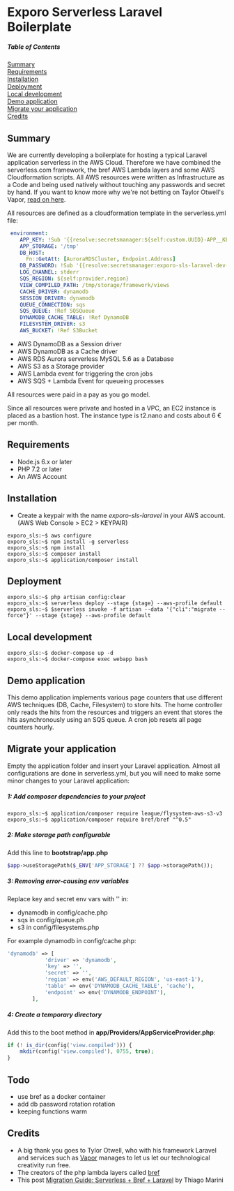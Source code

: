 # Exporo Serverless Laravel Boilerplate   

##### Table of Contents  
[Summary](#summary)  
[Requirements](#requirements)  
[Installation](#installation)  
[Deployment](#deployment)  
[Local development](#local)  
[Demo application](#demo)  
[Migrate your application](#migration)  
[Credits](#credits)  


## Summary
<a name="summary"/>

We are currently developing a boilerplate for hosting a typical Laravel application serverless  in the AWS Cloud. Therefore we have combined the serverless.com framework, the bref AWS Lambda layers and some AWS Cloudformation scripts. All AWS resources were written as Infrastructure as a Code and being used natively without touching any passwords and secret by hand. If you want to know more why we're not betting on Taylor Otwell's Vapor, [read on here](https://tech.exporo.de/blog/coming-soon).

All resources are defined as a cloudformation template in the serverless.yml file: 
```yml
 environment:
    APP_KEY: !Sub '{{resolve:secretsmanager:${self:custom.UUID}-APP__KEY}}'
    APP_STORAGE: '/tmp'
    DB_HOST:
      Fn::GetAtt: [AuroraRDSCluster, Endpoint.Address]
    DB_PASSWORD: !Sub '{{resolve:secretsmanager:exporo-sls-laravel-dev-DB__PASSWORD}}'
    LOG_CHANNEL: stderr
    SQS_REGION: ${self:provider.region}
    VIEW_COMPILED_PATH: /tmp/storage/framework/views
    CACHE_DRIVER: dynamodb
    SESSION_DRIVER: dynamodb
    QUEUE_CONNECTION: sqs
    SQS_QUEUE: !Ref SQSQueue
    DYNAMODB_CACHE_TABLE: !Ref DynamoDB
    FILESYSTEM_DRIVER: s3
    AWS_BUCKET: !Ref S3Bucket
```

* AWS DynamoDB as  a Session driver
* AWS DynamoDB as a Cache driver
* AWS RDS Aurora serverless MySQL 5.6 as a Database
* AWS S3 as a Storage provider
* AWS Lambda event for triggering the cron jobs
* AWS SQS + Lambda Event for queueing processes

All resources were paid in a pay as you go model.

Since all resources were private and hosted in a VPC, an EC2 instance is placed as a bastion host. The instance type is t2.nano and costs about 6 € per month. 

## Requirements
<a name="requirements"/>

* Node.js 6.x or later
* PHP 7.2 or later
* An AWS Account 

## Installation
<a name="installation"/>

* Create a  keypair with the name *exporo-sls-laravel* in your AWS account. (AWS Web Console > EC2 > KEYPAIR)


```console
exporo_sls:~$ aws configure   
exporo_sls:~$ npm install -g serverless   
exporo_sls:~$ npm install  
exporo_sls:~$ composer install   
exporo_sls:~$ application/composer install  
```

## Deployment
<a name="deployment"/>

```console
exporo_sls:~$ php artisan config:clear
exporo_sls:~$ serverless deploy --stage {stage} --aws-profile default
exporo_sls:~$ $serverless invoke -f artisan --data '{"cli":"migrate --force"}' --stage {stage} --aws-profile default
```

## Local development
<a name="local"/>

```console
exporo_sls:~$ docker-compose up -d
exporo_sls:~$ docker-compose exec webapp bash
```

## Demo application
<a name="demo"/>

This demo application implements various page counters that use different AWS techniques (DB, Cache, Filesystem) to store hits.
The home controller only reads the hits from the resources and triggers an event that stores the hits asynchronously using an SQS queue.
A cron job resets all page counters hourly.


## Migrate your application
<a name="migration"/>

Empty the application folder and insert your Laravel application.
Almost all configurations are done in serverless.yml, but you will need to make some minor changes to your Laravel application:

##### 1: Add composer dependencies to your project

```console
exporo_sls:~$ application/composer require league/flysystem-aws-s3-v3
exporo_sls:~$ application/composer require bref/bref "^0.5"
```

##### 2: Make storage path configurable
Add this line to **bootstrap/app.php**


```php
$app->useStoragePath($_ENV['APP_STORAGE'] ?? $app->storagePath());
```


##### 3: Removing error-causing env variables
Replace key and secret env vars with '' in:
- dynamodb in config/cache.php
- sqs in config/queue.ph
- s3 in config/filesystems.php


For example dynamodb in config/cache.php:
```php
'dynamodb' => [
            'driver' => 'dynamodb',
            'key' => '',
            'secret' => '',
            'region' => env('AWS_DEFAULT_REGION', 'us-east-1'),
            'table' => env('DYNAMODB_CACHE_TABLE', 'cache'),
            'endpoint' => env('DYNAMODB_ENDPOINT'),
        ],
```


##### 4: Create a temporary directory
Add this to the boot method in **app/Providers/AppServiceProvider.php**:

```php
if (! is_dir(config('view.compiled'))) {
    mkdir(config('view.compiled'), 0755, true);
}
```
   

## Todo
<a name="todo"/>

- use bref as a docker container 
- add db password rotation rotation 
- keeping functions warm

## Credits
<a name="credits"/>
  
* A big thank you goes to Tylor Otwell, who with his framework Laravel and services such as [Vapor](https://vapor.laravel.com/) manages to let us let our technological creativity run free.    
* The creators of the php lambda layers called [bref](https://bref.sh/docs/)
* This post [Migration Guide: Serverless + Bref + Laravel](https://medium.com/no-deploys-on-friday/migration-guide-serverless-bref-laravel-fbb513b4c54b) by Thiago Marini
